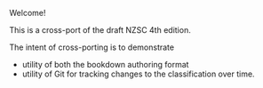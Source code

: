 Welcome! 

This is a cross-port of the draft NZSC 4th edition.

The intent of cross-porting is to demonstrate 

  * utility of both the bookdown authoring format 
  * utility of Git for tracking changes to the classification over time.
  
